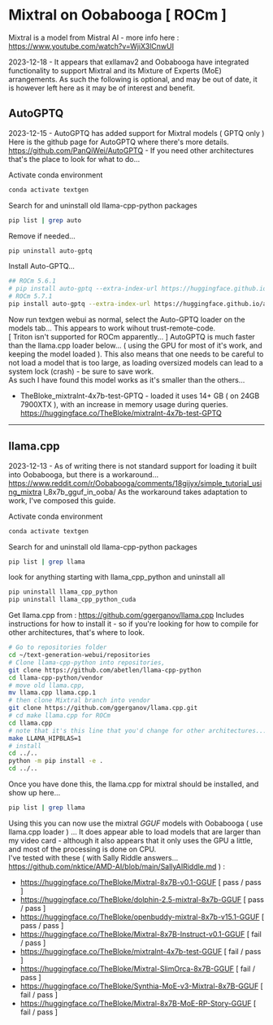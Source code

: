 # Mixtral on Oobabooga [ ROCm ]
Mixtral is a model from Mistral AI - more info here : https://www.youtube.com/watch?v=WjiX3lCnwUI

2023-12-18 - It appears that exllamav2 and Oobabooga have integrated functionality to support Mixtral and its Mixture of Experts (MoE) arrangements.  As such the following is optional, and may be out of date, it is however left here as it may be of interest and benefit.  


## AutoGPTQ
2023-12-15 - AutoGPTQ has added support for Mixtral models ( GPTQ only ) 
Here is the github page for AutoGPTQ where there's more details. https://github.com/PanQiWei/AutoGPTQ - If you need other architectures that's the place to look for what to do...

Activate conda environment
```bash
conda activate textgen
```

Search for and uninstall old llama-cpp-python packages
```bash
pip list | grep auto
```

Remove if needed...
```bash
pip uninstall auto-gptq
```

Install Auto-GPTQ...
```bash
## ROCm 5.6.1
# pip install auto-gptq --extra-index-url https://huggingface.github.io/autogptq-index/whl/rocm561/
# ROCm 5.7.1
pip install auto-gptq --extra-index-url https://huggingface.github.io/autogptq-index/whl/rocm571/
```

Now run textgen webui as normal, select the Auto-GPTQ loader on the models tab...  This appears to work wihout trust-remote-code.  
[ Triton isn't supported for ROCm apparently... ] 
AutoGPTQ is much faster than the llama.cpp loader below... ( using the GPU for most of it's work, and keeping the model loaded ).  This also means that one needs to be careful to not load a model that is too large, as loading oversized models can lead to a system lock (crash) - be sure to save work.  
As such I have found this model works as it's smaller than the others...
- TheBloke_mixtralnt-4x7b-test-GPTQ - loaded it uses 14+ GB  ( on 24GB 7900XTX ), with an increase in memory usage during queries.
https://huggingface.co/TheBloke/mixtralnt-4x7b-test-GPTQ 

-------------


## llama.cpp 
2023-12-13 - As of writing there is not standard support for loading it built
 into Oobabooga, but there is a workaround...
https://www.reddit.com/r/Oobabooga/comments/18gijyx/simple_tutorial_using_mixtra
l_8x7b_gguf_in_ooba/
As the workaround takes adaptation to work, I've composed this guide.


Activate conda environment
```bash
conda activate textgen
```

Search for and uninstall old llama-cpp-python packages
```bash
pip list | grep llama
```

look for anything starting with llama_cpp_python and uninstall all
```bash
pip uninstall llama_cpp_python
pip uninstall llama_cpp_python_cuda
```

Get llama.cpp from : 
https://github.com/ggerganov/llama.cpp
Includes instructions for how to install it - so if you're looking for how to compile for other architectures, that's where to look.  

```bash
# Go to repositories folder
cd ~/text-generation-webui/repositories
# Clone llama-cpp-python into repositories,
git clone https://github.com/abetlen/llama-cpp-python
cd llama-cpp-python/vendor
# move old llama.cpp,
mv llama.cpp llama.cpp.1
# then clone Mixtral branch into vendor
git clone https://github.com/ggerganov/llama.cpp.git
# cd make llama.cpp for ROCm
cd llama.cpp
# note that it's this line that you'd change for other architectures... 
make LLAMA_HIPBLAS=1
# install
cd ../..
python -m pip install -e .
cd ../..
```

Once you have done this, the llama.cpp for mixtral should be installed, and show
 up here...
```bash
pip list | grep llama
```

Using this you can now use the mixtral _GGUF_ models with Oobabooga ( use llama.cpp loader ) ... 
It does appear able to load models that are larger than my video card - although it also appears that it only uses the GPU a little, and most of the processing is done on CPU.  
I've tested with these ( with Sally Riddle answers... https://github.com/nktice/AMD-AI/blob/main/SallyAIRiddle.md ) : 
- https://huggingface.co/TheBloke/Mixtral-8x7B-v0.1-GGUF [ pass / pass ]
- https://huggingface.co/TheBloke/dolphin-2.5-mixtral-8x7b-GGUF [ pass / pass ]
- https://huggingface.co/TheBloke/openbuddy-mixtral-8x7b-v15.1-GGUF [ pass / pass ] 
- https://huggingface.co/TheBloke/Mixtral-8x7B-Instruct-v0.1-GGUF [ fail / pass ]  
- https://huggingface.co/TheBloke/mixtralnt-4x7b-test-GGUF  [ fail / pass ]
- https://huggingface.co/TheBloke/Mixtral-SlimOrca-8x7B-GGUF [ fail / pass ]
- https://huggingface.co/TheBloke/Synthia-MoE-v3-Mixtral-8x7B-GGUF [ fail / pass ]
- https://huggingface.co/TheBloke/Mixtral-8x7B-MoE-RP-Story-GGUF [ fail / pass ]

